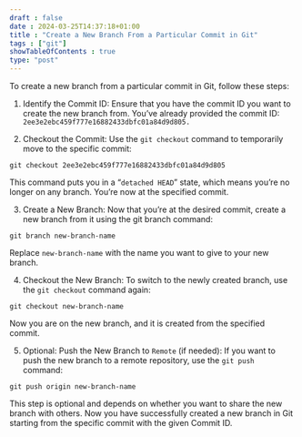 ```yaml
--- 
draft : false
date : 2024-03-25T14:37:18+01:00
title : "Create a New Branch From a Particular Commit in Git"
tags : ["git"]
showTableOfContents : true
type: "post"
---
```


To create a new branch from a particular commit in Git, follow these steps:

1. Identify the Commit ID: Ensure that you have the commit ID you want to create the new branch from. You’ve already provided the commit ID: `2ee3e2ebc459f777e16882433dbfc01a84d9d805.`

2. Checkout the Commit: Use the `git checkout` command to temporarily move to the specific commit:
```
git checkout 2ee3e2ebc459f777e16882433dbfc01a84d9d805
```

This command puts you in a “`detached HEAD`” state, which means you’re no longer on any branch. You’re now at the specified commit.

3. Create a New Branch: Now that you’re at the desired commit, create a new branch from it using the git branch command:
```
git branch new-branch-name
```
Replace `new-branch-name` with the name you want to give to your new branch.

4. Checkout the New Branch: To switch to the newly created branch, use the `git checkout` command again:
```
git checkout new-branch-name
```

Now you are on the new branch, and it is created from the specified commit.

5. Optional: Push the New Branch to `Remote` (if needed): If you want to push the new branch to a remote repository, use the `git push` command:
```
git push origin new-branch-name
```

This step is optional and depends on whether you want to share the new branch with others.
Now you have successfully created a new branch in Git starting from the specific commit with the given Commit ID.



